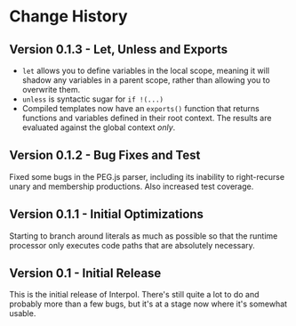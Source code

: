 # Change History

## Version 0.1.3 - Let, Unless and Exports
* `let` allows you to define variables in the local scope, meaning it will shadow any variables in a parent scope, rather than allowing you to overwrite them.
* `unless` is syntactic sugar for `if !(...)`
* Compiled templates now have an `exports()` function that returns functions and variables defined in their root context.  The results are evaluated against the global context *only*.

## Version 0.1.2 - Bug Fixes and Test
Fixed some bugs in the PEG.js parser, including its inability to right-recurse unary and membership productions.  Also increased test coverage.

## Version 0.1.1 - Initial Optimizations
Starting to branch around literals as much as possible so that the runtime processor only executes code paths that are absolutely necessary.

## Version 0.1 - Initial Release
This is the initial release of Interpol.  There's still quite a lot to do and probably more than a few bugs, but it's at a stage now where it's somewhat usable.
